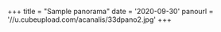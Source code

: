 +++
title = "Sample panorama"
date = '2020-09-30'
panourl = '//u.cubeupload.com/acanalis/33dpano2.jpg'
+++